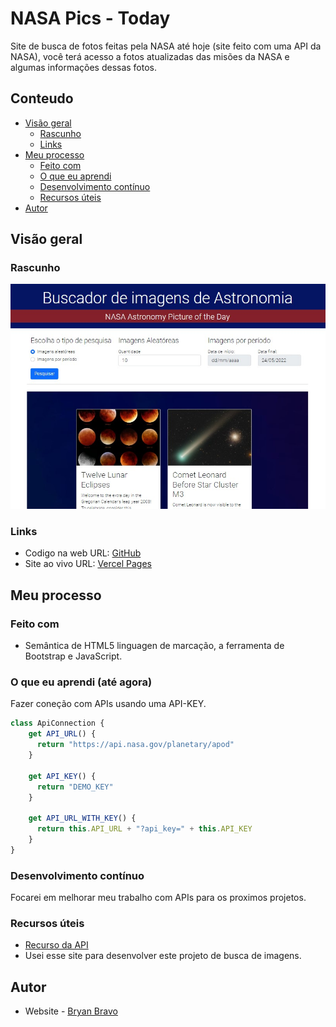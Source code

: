 # NASA Pics - Today
Site de busca de fotos feitas pela NASA até hoje (site feito com uma API da NASA), você terá acesso a fotos atualizadas das misões da NASA e algumas informações dessas fotos.

## Conteudo

- [Visão geral](#visao-geral)
  - [Rascunho](#rascunho)
  - [Links](#links)
- [Meu processo](#meu-processo)
  - [Feito com](#feito-com)
  - [O que eu aprendi](#o-que-eu-aprendi)
  - [Desenvolvimento contínuo](#desenvolvimento-contínuo)
  - [Recursos úteis](#recursos-uteis)
- [Autor](#autor)

## Visão geral

### Rascunho

![](/src/imagens/NasaPics.jpg)

### Links

- Codigo na web URL: [GitHub](https://github.com/Akherox/nasa_pics)
- Site ao vivo URL: [Vercel Pages](https://akherox.github.io/nasa_pics/)

## Meu processo

### Feito com

- Semântica de HTML5 linguagen de marcação, a ferramenta de Bootstrap e JavaScript.

### O que eu aprendi (até agora)

Fazer coneção com APIs usando uma API-KEY.

```js
class ApiConnection {
    get API_URL() {
      return "https://api.nasa.gov/planetary/apod"
    }
  
    get API_KEY() {
      return "DEMO_KEY"
    }
  
    get API_URL_WITH_KEY() {
      return this.API_URL + "?api_key=" + this.API_KEY
    }
}
```

### Desenvolvimento contínuo

Focarei em melhorar meu trabalho com APIs para os proximos projetos.

### Recursos úteis

- [Recurso da API](https://api.nasa.gov/)
- Usei esse site para desenvolver este projeto de busca de imagens.

## Autor

- Website - [Bryan Bravo](https://www.linkedin.com/in/alex-bravo-008-mk)
